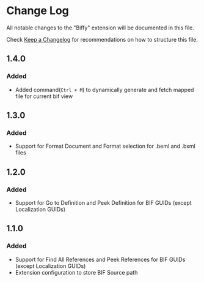 # Change Log
All notable changes to the "Biffy" extension will be documented in this file.

Check [Keep a Changelog](http://keepachangelog.com/) for recommendations on how to structure this file.

## 1.4.0
### Added 
* Added command(`Ctrl + M`) to dynamically generate and fetch mapped file for current bif view

## 1.3.0
### Added
* Support for Format Document and Format selection for .beml and .bxml files
 
## 1.2.0
### Added
* Support for Go to Definition and Peek Definition for BIF GUIDs (except Localization GUIDs)

## 1.1.0
### Added
* Support for Find All References and Peek References for BIF GUIDs (except Localization GUIDs)
* Extension configuration to store BIF Source path

